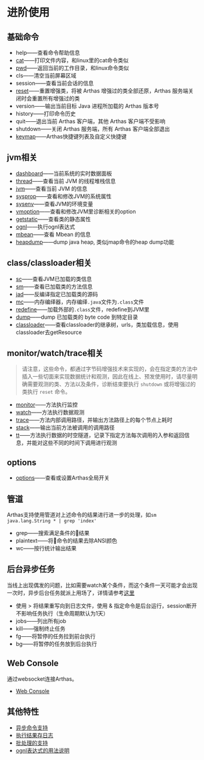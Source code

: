 进阶使用
===

## 基础命令


* help——查看命令帮助信息
* [cat](cat.md)——打印文件内容，和linux里的cat命令类似
* [pwd](pwd.md)——返回当前的工作目录，和linux命令类似
* cls——清空当前屏幕区域
* session——查看当前会话的信息
* [reset](reset.md)——重置增强类，将被 Arthas 增强过的类全部还原，Arthas 服务端关闭时会重置所有增强过的类
* version——输出当前目标 Java 进程所加载的 Arthas 版本号
* history——打印命令历史
* quit——退出当前 Arthas 客户端，其他 Arthas 客户端不受影响
* shutdown——关闭 Arthas 服务端，所有 Arthas 客户端全部退出
* [keymap](keymap.md)——Arthas快捷键列表及自定义快捷键

## jvm相关


* [dashboard](dashboard.md)——当前系统的实时数据面板
* [thread](thread.md)——查看当前 JVM 的线程堆栈信息
* [jvm](jvm.md)——查看当前 JVM 的信息
* [sysprop](sysprop.md)——查看和修改JVM的系统属性
* [sysenv](sysenv.md)——查看JVM的环境变量
* [vmoption](vmoption.md)——查看和修改JVM里诊断相关的option
* [getstatic](getstatic.md)——查看类的静态属性
* [ognl](ognl.md)——执行ognl表达式
* [mbean](mbean.md)——查看 Mbean 的信息
* [heapdump](heapdump.md)——dump java heap, 类似jmap命令的heap dump功能

## class/classloader相关


* [sc](sc.md)——查看JVM已加载的类信息
* [sm](sm.md)——查看已加载类的方法信息
* [jad](jad.md)——反编译指定已加载类的源码
* [mc](mc.md)——内存编绎器，内存编绎`.java`文件为`.class`文件
* [redefine](redefine.md)——加载外部的`.class`文件，redefine到JVM里
* [dump](dump.md)——dump 已加载类的 byte code 到特定目录
* [classloader](classloader.md)——查看classloader的继承树，urls，类加载信息，使用classloader去getResource

## monitor/watch/trace相关


> 请注意，这些命令，都通过字节码增强技术来实现的，会在指定类的方法中插入一些切面来实现数据统计和观测，因此在线上、预发使用时，请尽量明确需要观测的类、方法以及条件，诊断结束要执行 `shutdown` 或将增强过的类执行 `reset` 命令。

* [monitor](monitor.md)——方法执行监控
* [watch](watch.md)——方法执行数据观测
* [trace](trace.md)——方法内部调用路径，并输出方法路径上的每个节点上耗时
* [stack](stack.md)——输出当前方法被调用的调用路径
* [tt](tt.md)——方法执行数据的时空隧道，记录下指定方法每次调用的入参和返回信息，并能对这些不同的时间下调用进行观测

## options

* [options](options.md)——查看或设置Arthas全局开关


## 管道

Arthas支持使用管道对上述命令的结果进行进一步的处理，如`sm java.lang.String * | grep 'index'`

* grep——搜索满足条件的结果
* plaintext——将命令的结果去除ANSI颜色
* wc——按行统计输出结果

## 后台异步任务

当线上出现偶发的问题，比如需要watch某个条件，而这个条件一天可能才会出现一次时，异步后台任务就派上用场了，详情请参考[这里](async.md)

* 使用 > 将结果重写向到日志文件，使用 & 指定命令是后台运行，session断开不影响任务执行（生命周期默认为1天）
* jobs——列出所有job
* kill——强制终止任务
* fg——将暂停的任务拉到前台执行
* bg——将暂停的任务放到后台执行

## Web Console

通过websocket连接Arthas。

* [Web Console](web-console.md)

## 其他特性

* [异步命令支持](async.md)
* [执行结果存日志](save-log.md)
* [批处理的支持](batch-support.md)
* [ognl表达式的用法说明](https://github.com/alibaba/arthas/issues/11)


